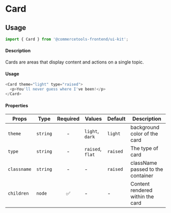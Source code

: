 # Card

## Usage

```js
import { Card } from '@commercetools-frontend/ui-kit';
```

#### Description

Cards are areas that display content and actions on a single topic.

#### Usage

```js
<Card theme="light" type="raised">
  <p>You'll never guess where I've been!</p>
</Card>
```

#### Properties

| Props       | Type     | Required | Values           | Default  | Description                       |
| ----------- | -------- | :------: | ---------------- | -------- | --------------------------------- |
| `theme`     | `string` |    -     | `light`, `dark`  | `light`  | background color of the card      |
| `type`      | `string` |    -     | `raised`, `flat` | `raised` | The type of card                  |
| `classname` | `string` |    -     | -                | `raised` | className passed to the container |
| `children`  | `node`   |    ✅    | -                | -        | Content rendered within the card  |
